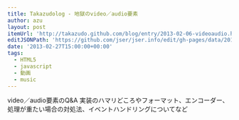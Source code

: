 ```yaml
---
title: Takazudolog - 地獄のvideo／audio要素
author: azu
layout: post
itemUrl: 'http://takazudo.github.com/blog/entry/2013-02-06-videoaudio.html'
editJSONPath: 'https://github.com/jser/jser.info/edit/gh-pages/data/2013/02/index.json'
date: '2013-02-27T15:00:00+00:00'
tags:
  - HTML5
  - javascript
  - 動画
  - music
---
```

video／audio要素のQ&A
実装のハマリどころやフォーマット、エンコーダー、処理が重たい場合の対処法、イベントハンドリングについてなど
